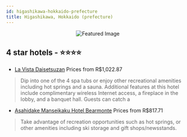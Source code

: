 ```yaml
---
id: higashikawa-hokkaido-prefecture
title: Higashikawa, Hokkaido (prefecture)
---
```


<center><img src="https://i.travelapi.com/hotels/3000000/2540000/2539900/2539862/6825735a_z.jpg" alt="Featured Image" /></center>


##  4 star hotels - ⭐️⭐️⭐️⭐️

-    [La Vista Daisetsuzan](https://us.hurb.com/hotels/higashikawa/la-vista-daisetsuzan-JNP-JP104039?cmp=18055) Prices from R$1,022.87
   > Dip into one of the 4 spa tubs or enjoy other recreational amenities including hot springs and a sauna. Additional features at this hotel include complimentary wireless Internet access, a fireplace in the lobby, and a banquet hall. Guests can catch a
-    [Asahidake Manseikaku Hotel Bearmonte](https://us.hurb.com/hotels/higashikawa/asahidake-manseikaku-hotel-bearmonte-JNP-JP777205?cmp=18055) Prices from R$817.71
   > Take advantage of recreation opportunities such as hot springs, or other amenities including ski storage and gift shops/newsstands.
